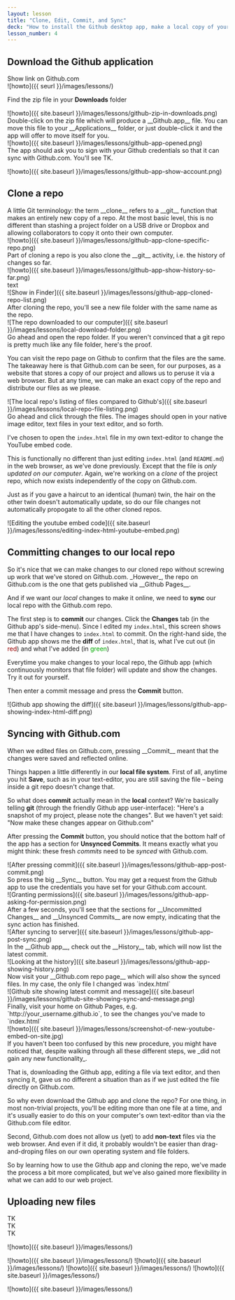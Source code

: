 ```yaml
---
layout: lesson
title: "Clone, Edit, Commit, and Sync"
deck: "How to install the Github desktop app, make a local copy of your Github repo, manage and edit your webpage project on your own operating system, and sync with your Github repo."
lesson_number: 4
---
```



## Download the Github application

<section class="row">
<div class="col-sm-6">
Show link on Github.com
</div>
<div class="col-sm-6">
![howto]({{ <site class="ba"></site>seurl }}/images/lessons/)
</div>
</section>


<section class="row">
<div class="col-sm-6">

Find the zip file in your __Downloads__ folder

</div>
<div class="col-sm-6">
![howto]({{ site.baseurl }}/images/lessons/github-zip-in-downloads.png)
</div>
</section>


<section class="row">
<div class="col-sm-6">
Double-click on the zip file which will produce a __Github.app__ file. You can move this file to your __Applications__ folder, or just double-click it and the app will offer to move itself for you.
</div>
<div class="col-sm-6">
![howto]({{ site.baseurl }}/images/lessons/github-app-opened.png)
</div>
</section>


<section class="row">
<div class="col-sm-6">
The app should ask you to sign with your Github credentials so that it can sync with Github.com. You'll see TK.


</div>
<div class="col-sm-6">


![howto]({{ site.baseurl }}/images/lessons/github-app-show-account.png)
</div>
</section>



## Clone a repo

<section class="row">
<div class="col-sm-6">
A little Git terminology: the term __clone__ refers to a __git__ function that makes an entirely new copy of a repo. At the most basic level, this is no different than stashing a project folder on a USB drive or Dropbox and allowing collaborators to copy it onto their own computer.
</div>
<div class="col-sm-6">
![howto]({{ site.baseurl }}/images/lessons/github-app-clone-specific-repo.png)
</div>
</section>



<section class="row">
<div class="col-sm-6">
Part of cloning a repo is you also clone the __git__ activity, i.e. the history of changes so far.
</div>
<div class="col-sm-6">
![howto]({{ site.baseurl }}/images/lessons/github-app-show-history-so-far.png)

</div>
</section>




<section class="row">
<div class="col-sm-6">
text
</div>
<div class="col-sm-6">
![Show in Finder]({{ site.baseurl }}/images/lessons/github-app-cloned-repo-list.png)

</div>
</section>


<section class="row">
<div class="col-sm-6">
After cloning the repo, you'll see a new file folder with the same name as the repo. 
</div>
<div class="col-sm-6">
![The repo downloaded to our computer]({{ site.baseurl }}/images/lessons/local-download-folder.png)
</div>
</section>


<section class="row">
<div class="col-sm-6">
Go ahead and open the repo folder. If you weren't convinced that a git repo is pretty much like any file folder, here's the proof.

You can visit the repo page on Github to confirm that the files are the same. The takeaway here is that Github.com can be seen, for our purposes, as a website that stores a copy of our project and allows us to peruse it via a web browser. But at any time, we can make an exact copy of the repo and distribute our files as we please.
</div>
<div class="col-sm-6">
![The local repo's listing of files compared to Github's]({{ site.baseurl }}/images/lessons/local-repo-file-listing.png)
</div>
</section>


<section class="row">
<div class="col-sm-6">
Go ahead and click through the files. The images should open in your native image editor, text files in your text editor, and so forth.

I've chosen to open the `index.html` file in my own text-editor to change the YouTube embed code.

This is functionally no different than just editing `index.html` (and `README.md`) in the web browser, as we've done previously. Except that the file is _only updated on our computer_. Again, we're working on a _clone_ of the project repo, which now exists independently of the copy on Github.com. 

Just as if you gave a haircut to an identical (human) twin, the hair on the other twin doesn't automatically update, so do our file changes not automatically propogate to all the other cloned repos.
</div>
<div class="col-sm-6">
![Editing the youtube embed code]({{ site.baseurl }}/images/lessons/editing-index-html-youtube-embed.png)
</div>
</section>


## Committing changes to our local repo

<section class="row">
<div class="col-sm-6">
So it's nice that we can make changes to our cloned repo without screwing up work that we've stored on Github.com. _However_, the repo on Github.com is the one that gets published via __Github Pages__.

And if we want our _local_ changes to make it online, we need to __sync__ our local repo with the Github.com repo.


The first step is to __commit__ our changes. Click the __Changes__ tab (in the Github app's side-menu). Since I edited my `index.html`, this screen shows me that I have changes to `index.html` to commit. On the right-hand side, the Github app shows me the __diff__ of `index.html`, that is, what I've cut out (in <span style="color: #900;">red</span>) and what I've added (in <span style="color:#0a0">green</span>)

Everytime you make changes to your local repo, the Github app (which continuously monitors that file folder) will update and show the changes. Try it out for yourself.

Then enter a commit message and press the __Commit__ button.

</div>
<div class="col-sm-6">
![Github app showing the diff]({{ site.baseurl }}/images/lessons/github-app-showing-index-html-diff.png)
</div>
</section>


## Syncing with Github.com

<section class="row">
<div class="col-sm-6">
When we edited files on Github.com, pressing __Commit__ meant that the changes were saved and reflected online.

Things happen a little differently in our __local file system__. First of all, anytime you hit __Save__, such as in your text-editor, you are still saving the file &ndash; being inside a git repo doesn't change that.

So what does __commit__ actually mean in the __local__ context? We're basically telling __git__ (through the friendly Github app user-interface): "Here's a snapshot of my project, please note the changes". But we haven't yet said: "Now make these changes appear on Github.com"

After pressing the __Commit__ button, you should notice that the bottom half of the app has a section for __Unsynced Commits__. It means exactly what you might think: these fresh _commits_ need to be _synced_ with Github.com.
</div>
<div class="col-sm-6">
![After pressing commit]({{ site.baseurl }}/images/lessons/github-app-post-commit.png)
</div>
</section>



<section class="row">
<div class="col-sm-6">
So press the big __Sync__ button. You may get a request from the Github app to use the credentials you have set for your Github.com account.
</div>
<div class="col-sm-6">
![Granting permissions]({{ site.baseurl }}/images/lessons/github-app-asking-for-permission.png)
</div>
</section>


<section class="row">
<div class="col-sm-6">
After a few seconds, you'll see that the sections for __Uncommitted Changes__ and __Unsynced Commits__ are now empty, indicating that the sync action has finished.
</div>
<div class="col-sm-6">
![After syncing to server]({{ site.baseurl }}/images/lessons/github-app-post-sync.png)
</div>
</section>



<section class="row">
<div class="col-sm-6">
In the __Github app__, check out the __History__ tab, which will now list the latest commit.
</div>
<div class="col-sm-6">
![Looking at the history]({{ site.baseurl }}/images/lessons/github-app-showing-history.png)
</div>
</section>

<section class="row">
<div class="col-sm-6">
Now visit your __Github.com repo page__ which will also show the synced files. In my case, the only file I changed was `index.html`
</div>
<div class="col-sm-6">
![Github site showing latest commit and message]({{ site.baseurl }}/images/lessons/github-site-showing-sync-and-message.png)
</div>
</section>

<section class="row">
<div class="col-sm-6">
Finally, visit your home on Github Pages, e.g. `http://your_username.github.io`, to see the changes you've made to `index.html`
</div>
<div class="col-sm-6">
![howto]({{ site.baseurl }}/images/lessons/screenshot-of-new-youtube-embed-on-site.jpg)
</div>
</section>

<section class="overview">
If you haven't been too confused by this new procedure, you might have noticed that, despite walking through all these different steps, we _did not gain any new functionality_.

That is, downloading the Github app, editing a file via text editor, and then syncing it, gave us no different a situation than as if we just edited the file directly on Github.com.

So why even download the Github app and clone the repo? For one thing, in most non-trivial projects, you'll be editing more than one file at a time, and it's usually easier to do this on your computer's own text-editor than via the Github.com file editor.

Second, Github.com does not allow us (yet) to add __non-text__ files via the web browser. And even if it did, it probably wouldn't be easier than drag-and-droping files on our own operating system and file folders.

So by learning how to use the Github app and cloning the repo, we've made the process a bit more complicated, but we've also gained more flexibility in what we can add to our web project.
</section>

## Uploading new files
<section class="row">
<div class="col-sm-6">

</div>
<div class="col-sm-6">

</div>
</section>



<section class="row">
<div class="col-sm-6">
TK
</div>
<div class="col-sm-6">

</div>
</section>


<section class="row">
<div class="col-sm-6">
TK
</div>
<div class="col-sm-6">

</div>
</section>

<section class="row">
<div class="col-sm-6">
TK
</div>
<div class="col-sm-6">

</div>
</section>


![howto]({{ site.baseurl }}/images/lessons/)

![howto]({{ site.baseurl }}/images/lessons/)
![howto]({{ site.baseurl }}/images/lessons/)
![howto]({{ site.baseurl }}/images/lessons/)
![howto]({{ site.baseurl }}/images/lessons/)





![howto]({{ site.baseurl }}/images/lessons/)

